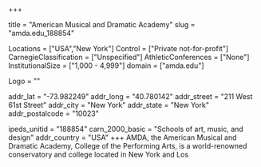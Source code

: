 
+++

title = "American Musical and Dramatic Academy"
slug = "amda.edu_188854"

Locations = ["USA","New York"]
Control = ["Private not-for-profit"]
CarnegieClassification = ["Unspecified"]
AthleticConferences = ["None"]
InstitutionalSize = ["1,000 - 4,999"]
domain = ["amda.edu"]

Logo = ""

addr_lat = "-73.982249"
addr_long = "40.780142"
addr_street = "211 West 61st Street"
addr_city = "New York"
addr_state = "New York"
addr_postalcode = "10023"

ipeds_unitid = "188854"
carn_2000_basic = "Schools of art, music, and design"
addr_country = "USA"
+++
    AMDA, the American Musical and Dramatic Academy, College of the Performing Arts, is a world-renowned conservatory and college located in New York and Los
